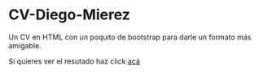 # CV-Diego-Mierez
Un CV en HTML con un poquito de bootstrap para darle un formato más amigable.

Si quieres ver el resutado haz click <a href="https://dmierez.github.io/CV-Diego-Mierez/">acá</a>
